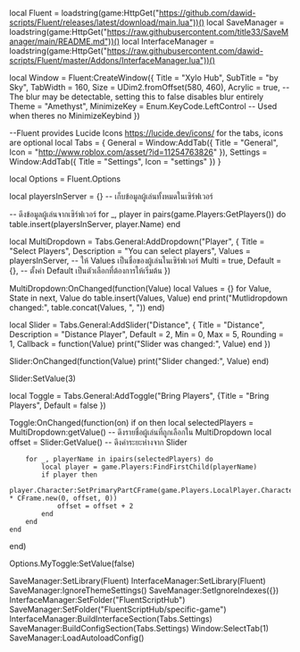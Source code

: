 local Fluent = loadstring(game:HttpGet("https://github.com/dawid-scripts/Fluent/releases/latest/download/main.lua"))()
local SaveManager = loadstring(game:HttpGet("https://raw.githubusercontent.com/title33/SaveManager/main/README.md"))()
local InterfaceManager = loadstring(game:HttpGet("https://raw.githubusercontent.com/dawid-scripts/Fluent/master/Addons/InterfaceManager.lua"))()

local Window = Fluent:CreateWindow({
    Title = "Xylo Hub",
    SubTitle = "by Sky",
    TabWidth = 160,
    Size = UDim2.fromOffset(580, 460),
    Acrylic = true, -- The blur may be detectable, setting this to false disables blur entirely
    Theme = "Amethyst",
    MinimizeKey = Enum.KeyCode.LeftControl -- Used when theres no MinimizeKeybind
})

--Fluent provides Lucide Icons https://lucide.dev/icons/ for the tabs, icons are optional
local Tabs = {
    General = Window:AddTab({ Title = "General", Icon = "http://www.roblox.com/asset/?id=11254763826" }),
    Settings = Window:AddTab({ Title = "Settings", Icon = "settings" })
}

local Options = Fluent.Options

local playersInServer = {} -- เก็บข้อมูลผู้เล่นทั้งหมดในเซิร์ฟเวอร์

-- ดึงข้อมูลผู้เล่นจากเซิร์ฟเวอร์
for _, player in pairs(game.Players:GetPlayers()) do
    table.insert(playersInServer, player.Name)
end

local MultiDropdown = Tabs.General:AddDropdown("Player", {
    Title = "Select Players",
    Description = "You can select players",
    Values = playersInServer, -- ให้ Values เป็นชื่อของผู้เล่นในเซิร์ฟเวอร์
    Multi = true,
    Default = {}, -- ตั้งค่า Default เป็นตัวเลือกที่ต้องการให้เริ่มต้น
})

MultiDropdown:OnChanged(function(Value)
    local Values = {}
    for Value, State in next, Value do
        table.insert(Values, Value)
    end
    print("Mutlidropdown changed:", table.concat(Values, ", "))
end)

local Slider = Tabs.General:AddSlider("Distance", {
    Title = "Distance",
    Description = "Distance Player",
    Default = 2,
    Min = 0,
    Max = 5,
    Rounding = 1,
    Callback = function(Value)
        print("Slider was changed:", Value)
    end
})

Slider:OnChanged(function(Value)
    print("Slider changed:", Value)
end)

Slider:SetValue(3)


local Toggle = Tabs.General:AddToggle("Bring  Players", {Title = "Bring Players", Default = false })

Toggle:OnChanged(function(on)
    if on then
        local selectedPlayers = MultiDropdown:getValue() -- ดึงรายชื่อผู้เล่นที่ถูกเลือกใน MultiDropdown
        local offset = Slider:GetValue() -- ดึงค่าระยะห่างจาก Slider

        for _, playerName in ipairs(selectedPlayers) do
            local player = game.Players:FindFirstChild(playerName)
            if player then
                player.Character:SetPrimaryPartCFrame(game.Players.LocalPlayer.Character.HumanoidRootPart.CFrame * CFrame.new(0, offset, 0))
                offset = offset + 2
            end
        end
    end
end)

Options.MyToggle:SetValue(false)


SaveManager:SetLibrary(Fluent)
InterfaceManager:SetLibrary(Fluent)
SaveManager:IgnoreThemeSettings()
SaveManager:SetIgnoreIndexes({})
InterfaceManager:SetFolder("FluentScriptHub")
SaveManager:SetFolder("FluentScriptHub/specific-game")
InterfaceManager:BuildInterfaceSection(Tabs.Settings)
SaveManager:BuildConfigSection(Tabs.Settings)
Window:SelectTab(1)
SaveManager:LoadAutoloadConfig()
